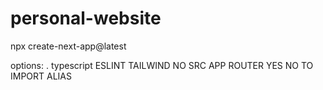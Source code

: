 # personal-website

npx create-next-app@latest

options:
.
typescript
ESLINT
TAILWIND
NO SRC
APP ROUTER YES
NO TO IMPORT ALIAS